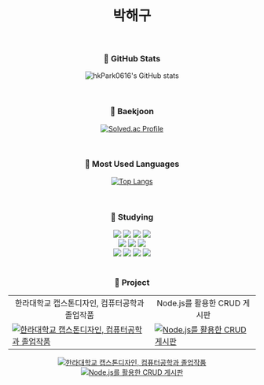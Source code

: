 <br>
<div align="center">
  <h1>박해구</h1>

  <br>

  <h3>🌟 GitHub Stats</h3>
  
  ![hkPark0616's GitHub stats](https://github-readme-stats.vercel.app/api?username=hkPark0616&show_icons=true&theme=gruvbox)

  <br>

  <h3>🌟 Baekjoon</h3>
  
  [![Solved.ac Profile](http://mazassumnida.wtf/api/generate_badge?boj=qkrgorn3617)](https://solved.ac/qkrgorn3617)

  <br>

  <h3>🌟 Most Used Languages</h3>
  
  [![Top Langs](https://github-readme-stats.vercel.app/api/top-langs/?username=hkPark0616&theme=tokyonight)](https://github.com/anuraghazra/github-readme-stats)
  

  <br>

  <h3>🌟 Studying</h3>
  <img src="https://img.shields.io/badge/Java-007396?style=flat&logo=OpenJDK&logoColor=white"/>
  <img src="https://img.shields.io/badge/Nodejs-339933?style=flat&logo=Node.js&logoColor=white">
  <img src="https://img.shields.io/badge/jQuery-0769AD?style=flat&logo=jQuery&logoColor=white">
  <img src="https://img.shields.io/badge/Javascript-F7DF1E?style=flat&logo=Javascript&logoColor=white"><br>
  <img src="https://img.shields.io/badge/HTML5-E34F26?style=flat&logo=HTML5&logoColor=white">
  <img src="https://img.shields.io/badge/CSS3-1572B6?style=flat&logo=CSS3&logoColor=white">
  <img src="https://img.shields.io/badge/Python-3776AB?style=flat&logo=Python&logoColor=white"><br>
  <img src="https://img.shields.io/badge/Flask-000000?style=flat&logo=Flask&logoColor=white">
  <img src="https://img.shields.io/badge/Express-000000?style=flat&logo=Express&logoColor=white">
  <img src="https://img.shields.io/badge/Flutter-02569B?style=flat&logo=Flutter&logoColor=white">
  <img src="https://img.shields.io/badge/MySQL-4479A1?style=flat&logo=MySQL&logoColor=white"><br>

  <br>

  <h3>🌟 Project </h3>



  <table style="border-collapse: collapse; border: none;">
  <tr>
    <td align="center">한라대학교 캡스톤디자인, 컴퓨터공학과 졸업작품</td>
    <td align="center">Node.js를 활용한 CRUD 게시판</td>
  </tr>
  <tr>
    <td style="border: none;"><a href="https://github.com/KIMHYUNSOO1999/shopping_review_analysis"><img src="https://github-readme-stats.vercel.app/api/pin/?username=hkPark0616&repo=shopping_review_analysis" alt="한라대학교 캡스톤디자인, 컴퓨터공학과 졸업작품"></a></td>
    <td style="border: none;"><a href="https://github.com/hkPark0616/Node.js"><img src="https://github-readme-stats.vercel.app/api/pin/?username=hkPark0616&repo=Node.js" alt="Node.js를 활용한 CRUD 게시판"></a></td>
  </tr>
</table>

  [![한라대학교 캡스톤디자인, 컴퓨터공학과 졸업작품](https://github-readme-stats.vercel.app/api/pin/?username=hkPark0616&repo=shopping_review_analysis)](https://github.com/KIMHYUNSOO1999/shopping_review_analysis) [![Node.js를 활용한 CRUD 게시판](https://github-readme-stats.vercel.app/api/pin/?username=hkPark0616&repo=Node.js)](https://github.com/hkPark0616/Node.js)

</div>


  
    
  


<!--
**hkPark0616/hkPark0616** is a ✨ _special_ ✨ repository because its `README.md` (this file) appears on your GitHub profile.

Here are some ideas to get you started:

- 🔭 I’m currently working on ...
- 🌱 I’m currently learning ...
- 👯 I’m looking to collaborate on ...
- 🤔 I’m looking for help with ...
- 💬 Ask me about ...
- 📫 How to reach me: ...
- 😄 Pronouns: ...
- ⚡ Fun fact: ...
-->

